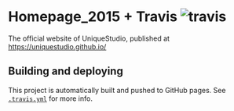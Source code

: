 # Homepage\_2015 + Travis ![travis](https://travis-ci.org/UniqueStudio/homepage_travis_test.svg)
The official website of UniqueStudio, published at https://uniquestudio.github.io/

## Building and deploying

This project is automatically built and pushed to GitHub pages. See [`.travis.yml`](https://github.com/UniqueStudio/homepage_travis_test/blob/master/.travis.yml) for more info.
